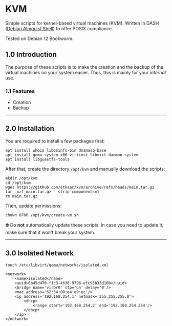 # KVM
Simple scripts for kernel-based virtual machines (KVM). Written in DASH ([Debian Almquist Shell](https://wiki.archlinux.org/title/Dash)) to offer POSIX compliance.

Tested on Debian 12 Bookworm.

## 1.0 Introduction

The purpose of these scripts is to make the creation and the backup of the virtual machines on your system easier. Thus, this is mainly for your *internal* use.

### 1.1 Features

- Creation
- Backup

---

## 2.0 Installation

You are required to install a few packages first:

```
apt install whois libosinfo-bin dnsmasq-base
apt install qemu-system-x86 virtinst libvirt-daemon-system
apt install libguestfs-tools
```

After that, create the directory `/opt/kvm` and manually download the scripts:

```
mkdir /opt/kvm
cd /opt/kvm
wget https://github.com/etkaar/kvm/archive/refs/heads/main.tar.gz
tar -xzf main.tar.gz --strip-components=1
rm main.tar.gz
```

Then, update permissions:

```
chown 0700 /opt/kvm/create-vm.sh
```

⛔️ Do **not** automatically update these scripts. In case you need to update it, make sure that it won't break your system.

---

## 3.0 Isolated Network

```
touch /etc/libvirt/qemu/networks/isolated.xml

<network>
	<name>isolated</name>
	<uuid>6b45d478-f1c3-4b36-9796-efc95b33d10b</uuid>
	<bridge name='virbr0' stp='on' delay='0'/>
	<mac address='52:54:00:e4:e9:ec'/>
	<ip address='192.168.254.1' netmask='255.255.255.0'>
		<dhcp>
			<range start='192.168.254.2' end='192.168.254.254'/>
		</dhcp>
	</ip>
</network>

```

